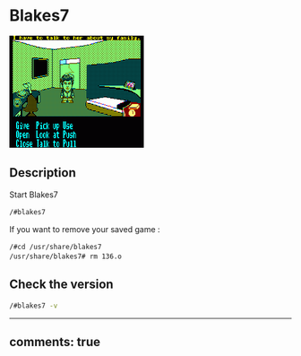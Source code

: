 # Blakes7

![Blake's](startup_room.png)

## Description

Start Blakes7

```bash
/#blakes7
```

If you want to remove your saved game :

```bash
/#cd /usr/share/blakes7
/usr/share/blakes7# rm 136.o
```

## Check the version

```bash
/#blakes7 -v
```
---
comments: true
---
